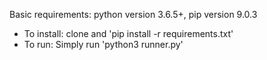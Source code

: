 Basic requirements: python version 3.6.5+, pip version 9.0.3

* To install: clone and 'pip install -r requirements.txt'
* To run: Simply run 'python3 runner.py'
